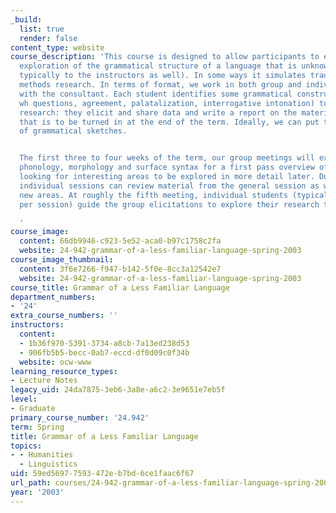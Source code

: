 ```yaml
---
_build:
  list: true
  render: false
content_type: website
course_description: 'This course is designed to allow participants to engage in the
  exploration of the grammatical structure of a language that is unknown to them (and
  typically to the instructors as well). In some ways it simulates traditional field
  methods research. In terms of format, we work in both group and individual meetings
  with the consultant. Each student identifies some grammatical construction (e.g.
  wh questions, agreement, palatalization, interrogative intonation) to focus their
  research: they elicit and share data and write a report on the material gathered
  that is to be turned in at the end of the term. Ideally, we can put together a volume
  of grammatical sketches.


  The first three to four weeks of the term, our group meetings will explore the basic
  phonology, morphology and surface syntax for a first pass overview of the language,
  looking for interesting areas to be explored in more detail later. During this period
  individual sessions can review material from the general session as well as explore
  new areas. At roughly the fifth meeting, individual students (typically two to three
  per session) guide the group elicitations to explore their research topic.

  '
course_image:
  content: 66db9946-c923-5e52-aca0-b97c1758c2fa
  website: 24-942-grammar-of-a-less-familiar-language-spring-2003
course_image_thumbnail:
  content: 3f6e7266-f947-b142-5f0e-8cc3a12542e7
  website: 24-942-grammar-of-a-less-familiar-language-spring-2003
course_title: Grammar of a Less Familiar Language
department_numbers:
- '24'
extra_course_numbers: ''
instructors:
  content:
  - 1b36f970-5391-3734-a8cb-7a13ed238d53
  - 906fb5b5-becc-0ab7-eccd-df0d09c0f34b
  website: ocw-www
learning_resource_types:
- Lecture Notes
legacy_uid: 24da7875-3eb6-3a8e-a6c2-3e9651e7eb5f
level:
- Graduate
primary_course_number: '24.942'
term: Spring
title: Grammar of a Less Familiar Language
topics:
- - Humanities
  - Linguistics
uid: 59ed5697-7593-472e-b7bd-6ce1faac6f67
url_path: courses/24-942-grammar-of-a-less-familiar-language-spring-2003
year: '2003'
---
```

